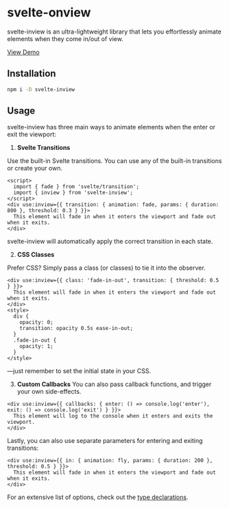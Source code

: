 # svelte-onview

svelte-inview is an ultra-lightweight library that lets you effortlessly animate elements when they come in/out of view.

[View Demo](https://colecrouter.github.io/svelte-inview)

## Installation

```bash
npm i -D svelte-inview
```

## Usage

svelte-inview has three main ways to animate elements when the enter or exit the viewport:

1. **Svelte Transitions**

Use the built-in Svelte transitions. You can use any of the built-in transitions or create your own.

```svelte
<script>
  import { fade } from 'svelte/transition';
  import { inview } from 'svelte-inview';
</script>
<div use:inview={{ transition: { animation: fade, params: { duration: 800 }, threshold: 0.3 } }}>
  This element will fade in when it enters the viewport and fade out when it exits.
</div>
```

svelte-inview will automatically apply the correct transition in each state.

2. **CSS Classes**

Prefer CSS? Simply pass a class (or classes) to tie it into the observer.

```svelte
<div use:inview={{ class: 'fade-in-out', transition: { threshold: 0.5 } }}>
  This element will fade in when it enters the viewport and fade out when it exits.
</div>
<style>
  div {
    opacity: 0;
    transition: opacity 0.5s ease-in-out;
  }
  .fade-in-out {
    opacity: 1;
  }
</style>
```

—just remember to set the initial state in your CSS.

3. **Custom Callbacks**
   You can also pass callback functions, and trigger your own side-effects.

```svelte
<div use:inview={{ callbacks: { enter: () => console.log('enter'), exit: () => console.log('exit') } }}>
  This element will log to the console when it enters and exits the viewport.
</div>
```

Lastly, you can also use separate parameters for entering and exiting transitions:

```svelte
<div use:inview={{ in: { animation: fly, params: { duration: 200 }, threshold: 0.5 } }}>
  This element will fade in when it enters the viewport and fade out when it exits.
</div>
```

For an extensive list of options, check out the [type declarations](src\lib\types.ts).
